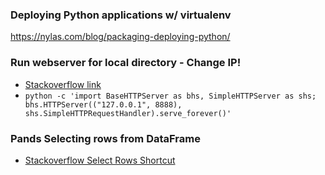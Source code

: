 ### Deploying Python applications w/ virtualenv
https://nylas.com/blog/packaging-deploying-python/

### Run webserver for local directory - Change IP!
- [Stackoverflow link](http://stackoverflow.com/questions/12268835/is-it-possible-to-run-python-simplehttpserver-on-localhost-only)
- `python -c 'import BaseHTTPServer as bhs, SimpleHTTPServer as shs; bhs.HTTPServer(("127.0.0.1", 8888), shs.SimpleHTTPRequestHandler).serve_forever()'`

### Pands Selecting rows from DataFrame
- [Stackoverflow Select Rows Shortcut](https://stackoverflow.com/questions/17071871/select-rows-from-a-dataframe-based-on-values-in-a-column-in-pandas)
